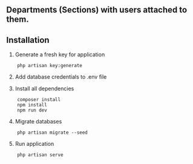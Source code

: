 ## Departments (Sections) with users attached to them. 

## Installation

1. Generate a fresh key for application
```
    php artisan key:generate
```

2. Add database credentials to .env file


3. Install all dependencies
```
    composer install
    npm install
    npm run dev
```

4. Migrate databases
```
    php artisan migrate --seed
```

5. Run application
```
    php artisan serve
```